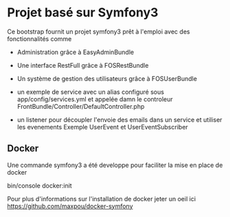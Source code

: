 # Projet basé sur Symfony3
<p>
Ce bootstrap fournit un projet symfony3 prêt à l'emploi avec des fonctionnalités comme
</p>

* Administration grâce à EasyAdminBundle

* Une interface RestFull grâce à FOSRestBundle

* Un système de gestion des utilisateurs grâce à FOSUserBundle

* un exemple de service avec un alias configuré sous app/config/services.yml et appelée damn le controleur FrontBundle/Controller/DefaultController.php 

* un listener pour découpler l'envoie des emails dans un service et utiliser les evenements 
Exemple UserEvent et UserEventSubscriber

## Docker

Une commande symfony3 a été developpe pour faciliter la mise en place de docker

bin/console docker:init


Pour plus d'informations sur l'installation de docker jeter un oeil ici
https://github.com/maxpou/docker-symfony